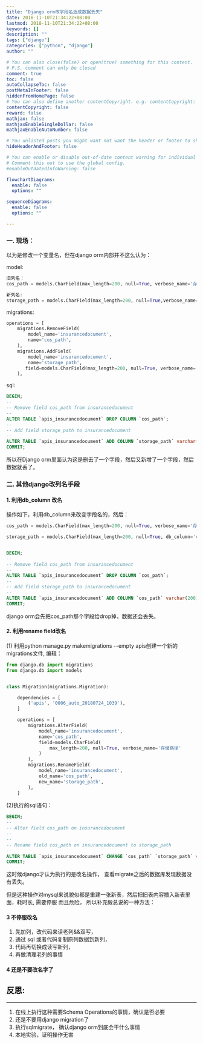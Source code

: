 ```yaml
---
title: "Django orm改字段名造成数据丢失"
date: 2018-11-10T21:34:22+08:00
lastmod: 2018-11-10T21:34:22+08:00
keywords: []
description: ""
tags: ["django"]
categories: ["python", "django"]
author: ""

# You can also close(false) or open(true) something for this content.
# P.S. comment can only be closed
comment: true
toc: false
autoCollapseToc: false
postMetaInFooter: false
hiddenFromHomePage: false
# You can also define another contentCopyright. e.g. contentCopyright: "This is another copyright."
contentCopyright: false
reward: false
mathjax: false
mathjaxEnableSingleDollar: false
mathjaxEnableAutoNumber: false

# You unlisted posts you might want not want the header or footer to show
hideHeaderAndFooter: false

# You can enable or disable out-of-date content warning for individual post.
# Comment this out to use the global config.
#enableOutdatedInfoWarning: false

flowchartDiagrams:
  enable: false
  options: ""

sequenceDiagrams: 
  enable: false
  options: ""

---
```


### 一. 现场：
以为是修改一个变量名，但在django orm内部并不这么认为：

model:

```python
旧列名：
cos_path = models.CharField(max_length=200, null=True, verbose_name='存储路径')

新列名:
storage_path = models.CharField(max_length=200, null=True,verbose_name='存储路径')
```

migrations:

```python
operations = [
    migrations.RemoveField(
        model_name='insurancedocument',
        name='cos_path',
    ),
    migrations.AddField(
        model_name='insurancedocument',
        name='storage_path',
       field=models.CharField(max_length=200, null=True, verbose_name='存储路径'),
    ),
```

sql:

```sql
BEGIN;
--
-- Remove field cos_path from insurancedocument
--
ALTER TABLE `apis_insurancedocument` DROP COLUMN `cos_path`;
--
-- Add field storage_path to insurancedocument
--
ALTER TABLE `apis_insurancedocument` ADD COLUMN `storage_path` varchar(200) NULL;
COMMIT;
```

所以在Django orm里面认为这是删去了一个字段，然后又新增了一个字段，然后数据就丢了。

### 二. 其他django改列名手段

#### 1. 利用db_column 改名

操作如下，利用db_column来改变字段名的，然后：


```python
cos_path = models.CharField(max_length=200, null=True, verbose_name='存储路径')

storage_path = models.CharField(max_length=200, null=True, db_column='cos_path', verbose_name='存储路径')
```


```sql

BEGIN;
--
-- Remove field cos_path from insurancedocument
--
ALTER TABLE `apis_insurancedocument` DROP COLUMN `cos_path`;
--
-- Add field storage_path to insurancedocument
--
ALTER TABLE `apis_insurancedocument` ADD COLUMN `cos_path` varchar(200) NULL;
COMMIT;

```

django orm会先把cos_path那个字段给drop掉，数据还会丢失。


#### 2. 利用rename field改名

(1) 利用python manage.py makemigrations --empty apis创建一个新的migrations文件, 编辑：

```python
from django.db import migrations
from django.db import models


class Migration(migrations.Migration):

    dependencies = [
        ('apis', '0006_auto_20180724_1039'),
    ]

    operations = [
        migrations.AlterField(
            model_name='insurancedocument',
            name='cos_path',
            field=models.CharField(
                max_length=200, null=True, verbose_name='存储路径'
            )
        ),
        migrations.RenameField(
            model_name='insurancedocument',
            old_name='cos_path',
            new_name='storage_path',
        ),
    ]

```

(2)执行的sql语句：

```sql
BEGIN;
--
-- Alter field cos_path on insurancedocument
--
--
-- Rename field cos_path on insurancedocument to storage_path
--
ALTER TABLE `apis_insurancedocument` CHANGE `cos_path` `storage_path` varchar(200) NULL;
COMMIT;
```
这时候django才认为执行的是改名操作， 查看migrate之后的数据库发现数据没有丢失。

但是这种操作对mysql来说貌似都是重建一张新表，然后把旧表内容插入新表里面，耗时长, 需要停服 而且危险， 所以补充毅总说的一种方法：

#### 3 不停服改名

1. 先加列，改代码来读老列&&双写，
2. 通过 sql 或者代码复制原列数据到新列，
3. 代码再切换成读写新列，
4. 再做清理老列的事情

#### 4 还是不要改名字了


## 反思:
---

1. 在线上执行这种需要Schema Operations的事情，确认是否必要
2. 还是不要用django migration了
3. 执行sqlmigrate， 确认django orm到底会干什么事情
4. 本地实验，证明操作无害


<!--more-->
